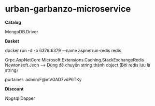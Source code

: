 # urban-garbanzo-microservice

**Catalog**

MongoDB.Driver

**Basket**

docker run -d -p 6379:6379 --name aspnetrun-redis redis

Grpc.AspNetCore
Microsoft.Extensions.Caching.StackExchangeRedis
Newtonsoft.Json --> Dùng để chuyển string thành object (Bởi redis lưu là string)

portainer: admin/F@mVGAD7vdP6TKy

**Discount**

Npgsql
Dapper
